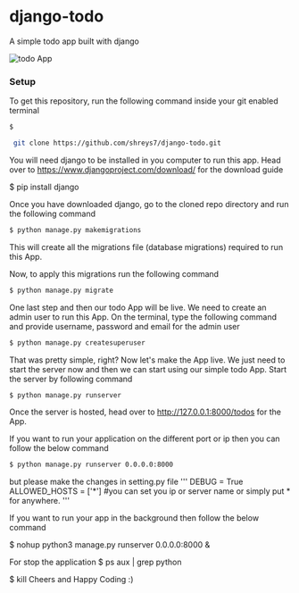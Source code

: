 # django-todo
A simple todo app built with django

![todo App](https://raw.githubusercontent.com/shreys7/django-todo/develop/staticfiles/todoApp.png)
### Setup
To get this repository, run the following command inside your git enabled terminal
```bash
$

 git clone https://github.com/shreys7/django-todo.git
```
You will need django to be installed in you computer to run this app. Head over to https://www.djangoproject.com/download/ for the download guide

$ pip install django

Once you have downloaded django, go to the cloned repo directory and run the following command

```bash
$ python manage.py makemigrations
```

This will create all the migrations file (database migrations) required to run this App.

Now, to apply this migrations run the following command
```bash
$ python manage.py migrate
```

One last step and then our todo App will be live. We need to create an admin user to run this App. On the terminal, type the following command and provide username, password and email for the admin user
```bash
$ python manage.py createsuperuser
```

That was pretty simple, right? Now let's make the App live. We just need to start the server now and then we can start using our simple todo App. Start the server by following command

```bash
$ python manage.py runserver
```

Once the server is hosted, head over to http://127.0.0.1:8000/todos for the App.


If you want to run your application on the different port or ip then you can follow the below command
```bash
$ python manage.py runserver 0.0.0.0:8000
```

but please make the changes in setting.py file
'''
DEBUG = True
ALLOWED_HOSTS = ['*']  #you can set you ip or server name or simply put * for anywhere.
'''

If you want to run your app in the background then follow the below command

$ nohup python3 manage.py runserver 0.0.0.0:8000 &

For stop the application
$ ps aux | grep python

$ kill <process id>
Cheers and Happy Coding :)
